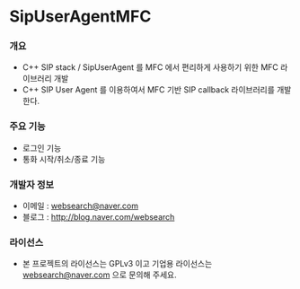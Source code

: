 ﻿# SipUserAgentMFC

### 개요

* C++ SIP stack / SipUserAgent 를 MFC 에서 편리하게 사용하기 위한 MFC 라이브러리 개발
* C++ SIP User Agent 를 이용하여서 MFC 기반 SIP callback 라이브러리를 개발한다.

### 주요 기능

* 로그인 기능
* 통화 시작/취소/종료 기능

### 개발자 정보

* 이메일 : websearch@naver.com
* 블로그 : http://blog.naver.com/websearch

### 라이선스

* 본 프로젝트의 라이선스는 GPLv3 이고 기업용 라이선스는 websearch@naver.com 으로 문의해 주세요.
